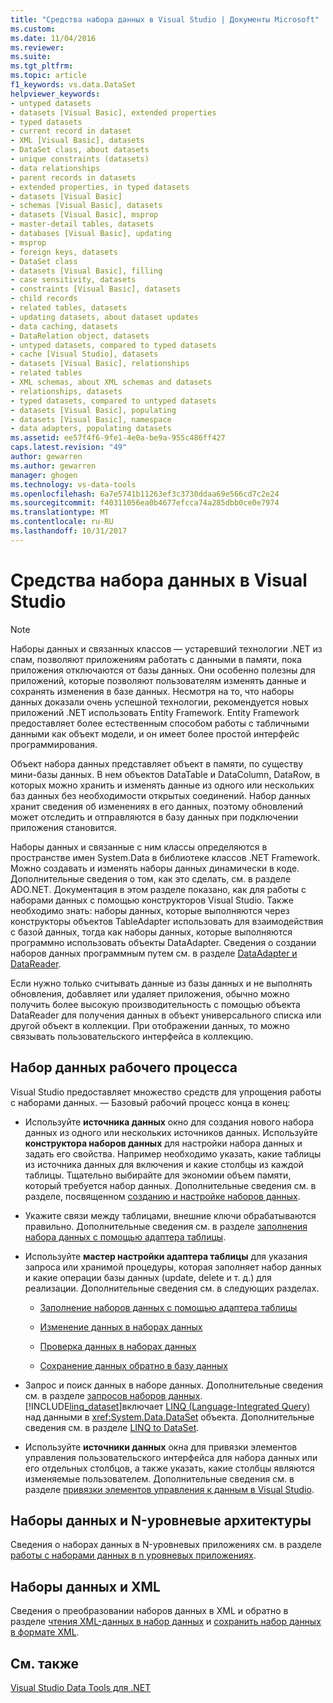 ```yaml
---
title: "Средства набора данных в Visual Studio | Документы Microsoft"
ms.custom: 
ms.date: 11/04/2016
ms.reviewer: 
ms.suite: 
ms.tgt_pltfrm: 
ms.topic: article
f1_keywords: vs.data.DataSet
helpviewer_keywords:
- untyped datasets
- datasets [Visual Basic], extended properties
- typed datasets
- current record in dataset
- XML [Visual Basic], datasets
- DataSet class, about datasets
- unique constraints (datasets)
- data relationships
- parent records in datasets
- extended properties, in typed datasets
- datasets [Visual Basic]
- schemas [Visual Basic], datasets
- datasets [Visual Basic], msprop
- master-detail tables, datasets
- databases [Visual Basic], updating
- msprop
- foreign keys, datasets
- DataSet class
- datasets [Visual Basic], filling
- case sensitivity, datasets
- constraints [Visual Basic], datasets
- child records
- related tables, datasets
- updating datasets, about dataset updates
- data caching, datasets
- DataRelation object, datasets
- untyped datasets, compared to typed datasets
- cache [Visual Studio], datasets
- datasets [Visual Basic], relationships
- related tables
- XML schemas, about XML schemas and datasets
- relationships, datasets
- typed datasets, compared to untyped datasets
- datasets [Visual Basic], populating
- datasets [Visual Basic], namespace
- data adapters, populating datasets
ms.assetid: ee57f4f6-9fe1-4e0a-be9a-955c486ff427
caps.latest.revision: "49"
author: gewarren
ms.author: gewarren
manager: ghogen
ms.technology: vs-data-tools
ms.openlocfilehash: 6a7e5741b11263ef3c3730ddaa69e566cd7c2e24
ms.sourcegitcommit: f40311056ea0b4677efcca74a285dbb0ce0e7974
ms.translationtype: MT
ms.contentlocale: ru-RU
ms.lasthandoff: 10/31/2017
---
```

# <a name="dataset-tools-in-visual-studio"></a>Средства набора данных в Visual Studio
> [!NOTE]
>  Наборы данных и связанных классов — устаревший технологии .NET из спам, позволяют приложениям работать с данными в памяти, пока приложения отключаются от базы данных. Они особенно полезны для приложений, которые позволяют пользователям изменять данные и сохранять изменения в базе данных. Несмотря на то, что наборы данных доказали очень успешной технологии, рекомендуется новых приложений .NET использовать Entity Framework. Entity Framework предоставляет более естественным способом работы с табличными данными как объект модели, и он имеет более простой интерфейс программирования.  
  
 Объект набора данных представляет объект в памяти, по существу мини-базы данных. В нем объектов DataTable и DataColumn, DataRow, в которых можно хранить и изменять данные из одного или нескольких баз данных без необходимости открытых соединений. Набор данных хранит сведения об изменениях в его данных, поэтому обновлений может отследить и отправляются в базу данных при подключении приложения становится.  
  
 Наборы данных и связанные с ним классы определяются в пространстве имен System.Data в библиотеке классов .NET Framework. Можно создавать и изменять наборы данных динамически в коде. Дополнительные сведения о том, как это сделать, см. в разделе ADO.NET. Документация в этом разделе показано, как для работы с наборами данных с помощью конструкторов Visual Studio. Также необходимо знать: наборы данных, которые выполняются через конструкторы объектов TableAdapter использовать для взаимодействия с базой данных, тогда как наборы данных, которые выполняются программно использовать объекты DataAdapter. Сведения о создании наборов данных программным путем см. в разделе [DataAdapter и DataReader](/dotnet/framework/data/adonet/dataadapters-and-datareaders).  
  
 Если нужно только считывать данные из базы данных и не выполнять обновления, добавляет или удаляет приложения, обычно можно получить более высокую производительность с помощью объекта DataReader для получения данных в объект универсального списка или другой объект в коллекции. При отображении данных, то можно связывать пользовательского интерфейса в коллекцию.  
  
## <a name="dataset-workflow"></a>Набор данных рабочего процесса  
 Visual Studio предоставляет множество средств для упрощения работы с наборами данных. — Базовый рабочий процесс конца в конец:  
  
-   Используйте **источника данных** окно для создания нового набора данных из одного или нескольких источников данных. Используйте **конструктора наборов данных** для настройки набора данных и задать его свойства. Например необходимо указать, какие таблицы из источника данных для включения и какие столбцы из каждой таблицы. Тщательно выбирайте для экономии объем памяти, который требуется набор данных. Дополнительные сведения см. в разделе, посвященном [созданию и настройке наборов данных](../data-tools/create-and-configure-datasets-in-visual-studio.md).  
  
-   Укажите связи между таблицами, внешние ключи обрабатываются правильно. Дополнительные сведения см. в разделе [заполнения набора данных с помощью адаптера таблицы](../data-tools/fill-datasets-by-using-tableadapters.md).  
  
-   Используйте **мастер настройки адаптера таблицы** для указания запроса или хранимой процедуры, которая заполняет набор данных и какие операции базы данных (update, delete и т. д.) для реализации. Дополнительные сведения см. в следующих разделах.  
  
    -   [Заполнение наборов данных с помощью адаптера таблицы](../data-tools/fill-datasets-by-using-tableadapters.md)  
  
    -   [Изменение данных в наборах данных](../data-tools/edit-data-in-datasets.md)  
  
    -   [Проверка данных в наборах данных](../data-tools/validate-data-in-datasets.md)  
  
    -   [Сохранение данных обратно в базу данных](../data-tools/save-data-back-to-the-database.md)  
  
-   Запрос и поиск данных в наборе данных. Дополнительные сведения см. в разделе [запросов наборов данных](../data-tools/query-datasets.md). [!INCLUDE[linq_dataset](../data-tools/includes/linq_dataset_md.md)]включает [LINQ (Language-Integrated Query)](http://msdn.microsoft.com/Library/a73c4aec-5d15-4e98-b962-1274021ea93d) над данными в <xref:System.Data.DataSet> объекта. Дополнительные сведения см. в разделе [LINQ to DataSet](/dotnet/framework/data/adonet/linq-to-dataset).  
  
-   Используйте **источники данных** окна для привязки элементов управления пользовательского интерфейса для набора данных или его отдельных столбцов, а также указать, какие столбцы являются изменяемые пользователем. Дополнительные сведения см. в разделе [привязки элементов управления к данным в Visual Studio](../data-tools/bind-controls-to-data-in-visual-studio.md).  
  
## <a name="datasets-and-n-tier-architecture"></a>Наборы данных и N-уровневые архитектуры  
 Сведения о наборах данных в N-уровневых приложениях см. в разделе [работы с наборами данных в n уровневых приложениях](../data-tools/work-with-datasets-in-n-tier-applications.md).  
  
## <a name="datasets-and-xml"></a>Наборы данных и XML  
 Сведения о преобразовании наборов данных в XML и обратно в разделе [чтения XML-данных в набор данных](../data-tools/read-xml-data-into-a-dataset.md) и [сохранить набор данных в формате XML](../data-tools/save-a-dataset-as-xml.md).  
  
## <a name="see-also"></a>См. также  
 [Visual Studio Data Tools для .NET](../data-tools/visual-studio-data-tools-for-dotnet.md)